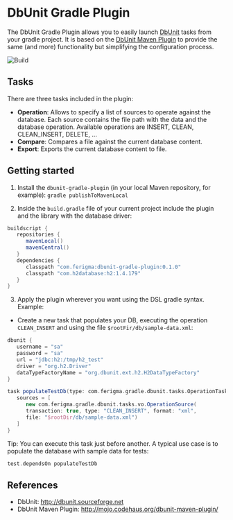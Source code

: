 # DbUnit Gradle Plugin

The DbUnit Gradle Plugin allows you to easily launch [DbUnit](http://dbunit.sourceforge.net) tasks from your gradle project. It is based on the [DbUnit Maven Plugin](http://mojo.codehaus.org/dbunit-maven-plugin/) to provide the same (and more) functionality but simplifying the configuration process.

![Build](https://travis-ci.org/ferigma/dbunit-gradle-plugin.svg?branch=master)

## Tasks

There are three tasks included in the plugin:

- **Operation**: Allows to specify a list of sources to operate against the database. Each source contains the file path with the data and the database operation. Available operations are INSERT, CLEAN, CLEAN_INSERT, DELETE, ...
- **Compare**: Compares a file against the current database content.  
- **Export**: Exports the current database content to file.

## Getting started

1. Install the `dbunit-gradle-plugin` (in your local Maven repository, for example): `gradle publishToMavenLocal`

2. Inside the `build.gradle` file of your current project include the plugin and the library with the database driver:
 
 ```groovy
 buildscript {
    repositories {
       mavenLocal()
       mavenCentral()
    }
    dependencies {
       classpath "com.ferigma:dbunit-gradle-plugin:0.1.0"
       classpath "com.h2database:h2:1.4.179"
    }
 }
 ```

3. Apply the plugin wherever you want using the DSL gradle syntax. Example:
 - Create a new task that populates your DB, executing the operation `CLEAN_INSERT` and using the file `$rootFir/db/sample-data.xml`:

  ```groovy
  dbunit {
     username = "sa"
     password = "sa"
     url = "jdbc:h2:/tmp/h2_test"
     driver = "org.h2.Driver"
     dataTypeFactoryName = "org.dbunit.ext.h2.H2DataTypeFactory"
  }

  task populateTestDb(type: com.ferigma.gradle.dbunit.tasks.OperationTask) {
     sources = [
        new com.ferigma.gradle.dbunit.tasks.vo.OperationSource(
        transaction: true, type: "CLEAN_INSERT", format: "xml",
        file: "$rootDir/db/sample-data.xml")
     ]
  }
  ```

Tip: You can execute this task just before another. A typical use case is to 
populate the database with sample data for tests:

```groovy
test.dependsOn populateTestDb
``` 

## References
- DbUnit: http://dbunit.sourceforge.net
- DbUnit Maven Plugin: http://mojo.codehaus.org/dbunit-maven-plugin/  
